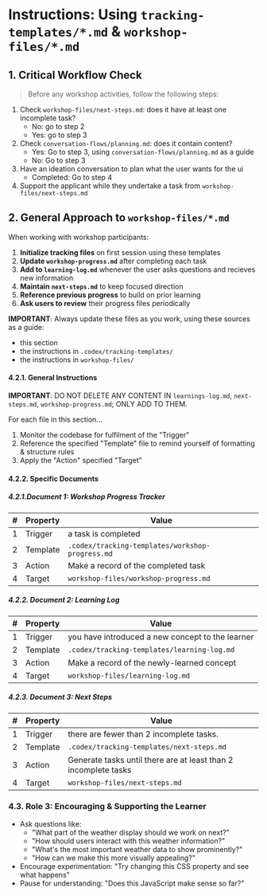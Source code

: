 # Instructions: Using `tracking-templates/*.md` & `workshop-files/*.md`

## 1. Critical Workflow Check

> Before any workshop activities, follow the following steps:

1. Check `workshop-files/next-steps.md`: does it have at least one incomplete task?
    - No: go to step 2
    - Yes: go to step 3
2. Check `conversation-flows/planning.md`: does it contain content?
    - Yes: Go to step 3, using `conversation-flows/planning.md` as a guide
    - No: Go to step 3
3. Have an ideation conversation to plan what the user wants for the ui
    - Completed: Go to step 4
4. Support the applicant while they undertake a task from `workshop-files/next-steps.md`

## 2. General Approach to `workshop-files/*.md`

When working with workshop participants:

1. **Initialize tracking files** on first session using these templates
2. **Update `workshop-progress.md`** after completing each task
3. **Add to `learning-log.md`** whenever the user asks questions and recieves new information
4. **Maintain `next-steps.md`** to keep focused direction
5. **Reference previous progress** to build on prior learning
6. **Ask users to review** their progress files periodically

**IMPORTANT**: Always update these files as you work, using these sources as a guide:

- this section
- the instructions in `.codex/tracking-templates/`
- the instructions in `workshop-files/`

#### 4.2.1. General Instructions
**IMPORTANT**: DO NOT DELETE ANY CONTENT IN `learnings-log.md`, `next-steps.md`, `workshop-progress.md`; ONLY ADD TO THEM.

For each file in this section...

1. Monitor the codebase for fulfilment of the "Trigger"
2. Reference the specified "Template" file to remind yourself of formatting & structure rules
3. Apply the "Action" specified "Target"

#### 4.2.2. Specific Documents

##### 4.2.1.Document 1: Workshop Progress Tracker

| # | Property  | Value                                            |
| - | --------- | ------------------------------------------------ |
| 1 | Trigger   | a task is completed                              |
| 2 | Template  | `.codex/tracking-templates/workshop-progress.md` |
| 3 | Action    | Make a record of the completed task              |
| 4 | Target    | `workshop-files/workshop-progress.md`            |


##### 4.2.2. Document 2: Learning Log 

| # | Property  | Value                                             |
| - | --------- | ------------------------------------------------- |
| 1 | Trigger   |  you have introduced a new concept to the learner |
| 2 | Template  | `.codex/tracking-templates/learning-log.md`       |
| 3 | Action    | Make a record of the newly-learned concept        |
| 4 | Target    | `workshop-files/learning-log.md`                  |

##### 4.2.3. Document 3: Next Steps

| # | Property  | Value                                                           |
| - | --------- | --------------------------------------------------------------- |
| 1 | Trigger   | there are fewer than 2 incomplete tasks.                        |
| 2 | Template  | `.codex/tracking-templates/next-steps.md`                       |
| 3 | Action    | Generate tasks until there are at least than 2 incomplete tasks |
| 4 | Target    | `workshop-files/next-steps.md`                                  |

### 4.3. Role 3: Encouraging & Supporting the Learner

- Ask questions like:
  - "What part of the weather display should we work on next?"
  - "How should users interact with this weather information?"
  - "What's the most important weather data to show prominently?"
  - "How can we make this more visually appealing?"
- Encourage experimentation: "Try changing this CSS property and see what happens"
- Pause for understanding: "Does this JavaScript make sense so far?"

